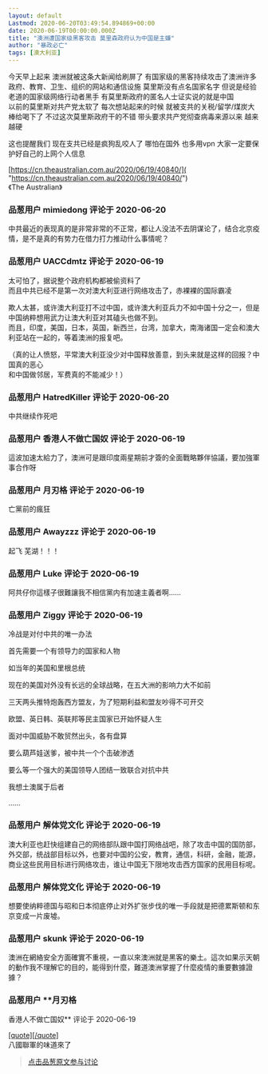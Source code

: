 ```yaml
---
layout: default
Lastmod: 2020-06-20T03:49:54.894869+00:00
date: 2020-06-19T00:00:00.000Z
title: "澳洲遭国家级黑客攻击 莫里森政府认为中国是主嫌"
author: "暴政必亡"
tags: [澳大利亚]
---
```


今天早上起来 澳洲就被这条大新闻给刷屏了 有国家级的黑客持续攻击了澳洲许多政府、教育、卫生、组织的网站和通信设施 莫里斯没有点名国家名字 但说是经验老道的国家级网络行动者黑手 有莫里斯政府的匿名人士证实说的就是中国  
以前的莫里斯对共产党太软了 每次想站起来的时候 就被支共的关税/留学/煤炭大棒给喝下了 不过这次莫里斯政府干的不错 带头要求共产党彻查病毒来源以来 越来越硬  
  
这也提醒我们 现在支共已经是疯狗乱咬人了 哪怕在国外 也多用vpn 大家一定要保护好自己的上网个人信息  
  
  
[https://cn.theaustralian.com.au/2020/06/19/40840/]( "https://cn.theaustralian.com.au/2020/06/19/40840/")  
《The Australian》

            
### 品葱用户 **mimiedong** 评论于 2020-06-20
        
中共最近的表现真的是非常非常的不正常，都让人没法不去阴谋论了，结合北京疫情，是不是真的有势力在借力打力推动什么事情呢？
        


            
### 品葱用户 **UACCdmtz** 评论于 2020-06-19
        
太可怕了，据说整个政府机构都被偷资料了  
而且中共已经不是第一次对澳大利亚进行网络攻击了，赤裸裸的国际霸凌  
  
欺人太甚，或许澳大利亚打不过中国，或许澳大利亚兵力不如中国十分之一，但是中国纳粹想用武力让澳大利亚对其磕头也做不到。  
而且，印度，美国，日本，英国，新西兰，台湾，加拿大，南海诸国一定会和澳大利亚站在一起的，等着澳洲的报复吧。  
  
（真的让人愤怒，平常澳大利亚没少对中国释放善意，到头来就是这样的回报？中国真的恶心  
和中国做邻居，军费真的不能减少！）
        


            
### 品葱用户 **HatredKiller** 评论于 2020-06-20
        
中共继续作死吧
        


            
### 品葱用户 **香港人不做亡国奴** 评论于 2020-06-19
        
這波加速太給力了，澳洲可是跟印度兩星期前才簽的全面戰略夥伴協議，要加強軍事合作呀
        


            
### 品葱用户 **月刃格** 评论于 2020-06-19
        
亡黨前的瘋狂
        


            
### 品葱用户 **Awayzzz** 评论于 2020-06-19
        
起飞 芜湖！！！
        


            
### 品葱用户 **Luke** 评论于 2020-06-19
        
阿共仔你這樣子很難讓我不相信黨内有加速主義者啊……
        


            
### 品葱用户 **Ziggy** 评论于 2020-06-19
        
冷战是对付中共的唯一办法  
  
首先需要一个有领导力的国家和人物  
  
如当年的美国和里根总统  
  
现在的美国对外没有长远的全球战略，在五大洲的影响力大不如前  
  
三天两头推特炮轰西方盟友，为了短期利益和盟友吵得不可开交  
  
欧盟、英日韩、英联邦等民主国家已开始怀疑人生  
  
面对中国威胁不敢贸然出头，各有盘算  
  
要么葫芦娃送爹，被中共一个个击破渗透  
  
要么等一个强大的美国领导人团结一致联合对抗中共  
  
我想土澳属于后者  
  
……
        


            
### 品葱用户 **解体党文化** 评论于 2020-06-19
        
澳大利亚也赶快组建自己的网络部队跟中国打网络战吧，除了攻击中国的国防部，外交部，统战部目标以外，也要对中国的公安，教育，通信，科研，金融，能源，商业这些民用目标进行网络攻击，谁让中国无下限地攻击西方国家的民用目标呢。
        


            
### 品葱用户 **解体党文化** 评论于 2020-06-19
        
想要使纳粹德国与昭和日本彻底停止对外扩张步伐的唯一手段就是把德累斯顿和东京变成一片废墟。
        


            
### 品葱用户 **skunk** 评论于 2020-06-19
        
澳洲在網絡安全方面確實不重視，一直以來澳洲就是黑客的樂土。這次如果示天朝的動作我不理解它的目的，能得到什麼，難道澳洲掌握了什麼疫情的重要數據證據？
        


            
### 品葱用户 **月刃格 
香港人不做亡国奴** 评论于 2020-06-19
        
[\[quote\]\[/quote\]]( "/article/item_id-417841#")  
八國聯軍的味道來了
        






> [点击品葱原文参与讨论](https://pincong.rocks/article/id-20603__sort_key-agree_count__sort-DESC?warning)

